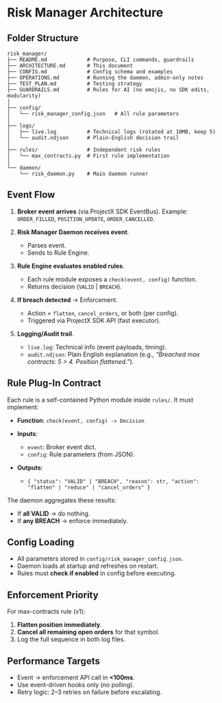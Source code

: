 # Risk Manager Architecture

## Folder Structure

```
risk_manager/
├── README.md             # Purpose, CLI commands, guardrails
├── ARCHITECTURE.md       # This document
├── CONFIG.md             # Config schema and examples
├── OPERATIONS.md         # Running the daemon, admin-only notes
├── TEST_PLAN.md          # Testing strategy
├── GUARDRAILS.md         # Rules for AI (no emojis, no SDK edits, modularity)
│
├── config/
│   └── risk_manager_config.json   # All rule parameters
│
├── logs/
│   ├── live.log          # Technical logs (rotated at 10MB, keep 5)
│   └── audit.ndjson      # Plain-English decision trail
│
├── rules/                # Independent risk rules
│   └── max_contracts.py  # First rule implementation
│
└── daemon/
    └── risk_daemon.py    # Main daemon runner
```

## Event Flow

1. **Broker event arrives** (via ProjectX SDK EventBus).
   Example: `ORDER_FILLED`, `POSITION_UPDATE`, `ORDER_CANCELLED`.
2. **Risk Manager Daemon receives event**.

   * Parses event.
   * Sends to Rule Engine.
3. **Rule Engine evaluates enabled rules**.

   * Each rule module exposes a `check(event, config)` function.
   * Returns decision (`VALID` | `BREACH`).
4. **If breach detected** → Enforcement.

   * Action = `flatten`, `cancel_orders`, or both (per config).
   * Triggered via ProjectX SDK API (fast executor).
5. **Logging/Audit trail**.

   * `live.log`: Technical info (event payloads, timing).
   * `audit.ndjson`: Plain English explanation (e.g., *“Breached max contracts: 5 > 4. Position flattened.”*).

## Rule Plug-In Contract

Each rule is a self-contained Python module inside `rules/`.
It must implement:

* **Function**: `check(event, config) -> Decision`
* **Inputs**:

  * `event`: Broker event dict.
  * `config`: Rule parameters (from JSON).
* **Outputs**:

  * `{ "status": "VALID" | "BREACH", "reason": str, "action": "flatten" | "reduce" | "cancel_orders" }`

The daemon aggregates these results:

* If **all VALID** → do nothing.
* If **any BREACH** → enforce immediately.

## Config Loading

* All parameters stored in `config/risk_manager_config.json`.
* Daemon loads at startup and refreshes on restart.
* Rules must **check if enabled** in config before executing.

## Enforcement Priority

For max-contracts rule (v1):

1. **Flatten position immediately**.
2. **Cancel all remaining open orders** for that symbol.
3. Log the full sequence in both log files.

## Performance Targets

* Event → enforcement API call in **<100ms**.
* Use event-driven hooks only (no polling).
* Retry logic: 2–3 retries on failure before escalating.
